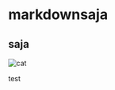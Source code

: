 # markdownsaja

## saja

![cat](https://th.bing.com/th/id/OIP.Sx4DawgrM3gPDgHxtGIKQAHaFA?rs=1&pid=ImgDetMain)

test